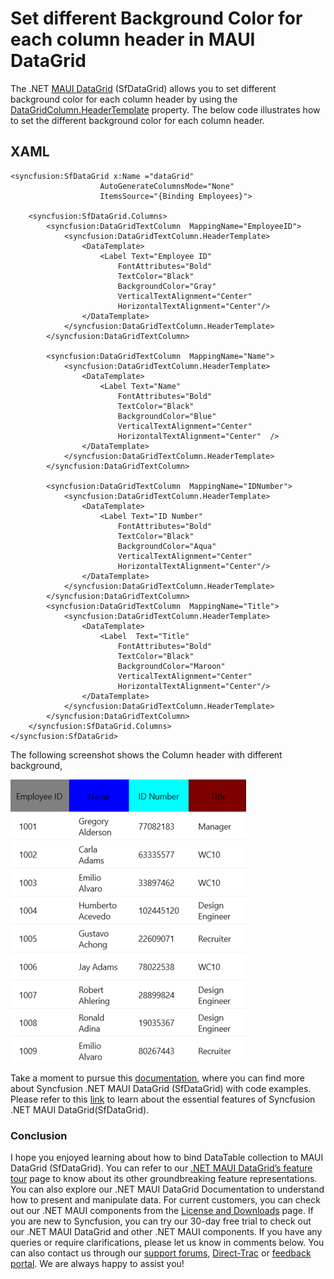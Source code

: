 # Set different Background Color for each column header in MAUI DataGrid
The .NET [MAUI DataGrid](https://www.syncfusion.com/maui-controls/maui-datagrid) (SfDataGrid)  allows you to set different background color for each column header by using the [DataGridColumn.HeaderTemplate](https://help.syncfusion.com/cr/maui/Syncfusion.Maui.DataGrid.DataGridColumn.html#Syncfusion_Maui_DataGrid_DataGridColumn_HeaderTemplate) property.
The below code illustrates how to set the different background color for each column header.

## XAML
```XAML
<syncfusion:SfDataGrid x:Name ="dataGrid"
                    AutoGenerateColumnsMode="None"
                    ItemsSource="{Binding Employees}">

    <syncfusion:SfDataGrid.Columns>
        <syncfusion:DataGridTextColumn  MappingName="EmployeeID">
            <syncfusion:DataGridTextColumn.HeaderTemplate>
                <DataTemplate>
                    <Label Text="Employee ID"
                        FontAttributes="Bold"
                        TextColor="Black" 
                        BackgroundColor="Gray" 
                        VerticalTextAlignment="Center" 
                        HorizontalTextAlignment="Center"/>
                </DataTemplate>
            </syncfusion:DataGridTextColumn.HeaderTemplate>
        </syncfusion:DataGridTextColumn>

        <syncfusion:DataGridTextColumn  MappingName="Name">
            <syncfusion:DataGridTextColumn.HeaderTemplate>
                <DataTemplate>
                    <Label Text="Name" 
                        FontAttributes="Bold" 
                        TextColor="Black" 
                        BackgroundColor="Blue" 
                        VerticalTextAlignment="Center" 
                        HorizontalTextAlignment="Center"  />
                </DataTemplate>
            </syncfusion:DataGridTextColumn.HeaderTemplate>
        </syncfusion:DataGridTextColumn>

        <syncfusion:DataGridTextColumn  MappingName="IDNumber">
            <syncfusion:DataGridTextColumn.HeaderTemplate>
                <DataTemplate>
                    <Label Text="ID Number" 
                        FontAttributes="Bold" 
                        TextColor="Black" 
                        BackgroundColor="Aqua" 
                        VerticalTextAlignment="Center" 
                        HorizontalTextAlignment="Center"/>
                </DataTemplate>
            </syncfusion:DataGridTextColumn.HeaderTemplate>
        </syncfusion:DataGridTextColumn>
        <syncfusion:DataGridTextColumn  MappingName="Title">
            <syncfusion:DataGridTextColumn.HeaderTemplate>
                <DataTemplate>
                    <Label  Text="Title" 
                        FontAttributes="Bold" 
                        TextColor="Black" 
                        BackgroundColor="Maroon" 
                        VerticalTextAlignment="Center" 
                        HorizontalTextAlignment="Center"/>
                </DataTemplate>
            </syncfusion:DataGridTextColumn.HeaderTemplate>
        </syncfusion:DataGridTextColumn>
    </syncfusion:SfDataGrid.Columns>
</syncfusion:SfDataGrid>
```
The following screenshot shows the Column header with different background,

![different Background Color for each column header in SfDataGrid](ColumnHeaderWithDifferentBackgound.png)

Take a moment to pursue this [documentation](https://help.syncfusion.com/maui/datagrid/overview), where you can find more about Syncfusion .NET MAUI DataGrid (SfDataGrid) with code examples.
Please refer to this [link](https://www.syncfusion.com/maui-controls/maui-datagrid) to learn about the essential features of Syncfusion .NET MAUI DataGrid(SfDataGrid).
### Conclusion
I hope you enjoyed learning about how to bind DataTable collection to MAUI DataGrid (SfDataGrid).
You can refer to our [.NET MAUI DataGrid’s feature tour](https://www.syncfusion.com/maui-controls/maui-datagrid) page to know about its other groundbreaking feature representations. You can also explore our .NET MAUI DataGrid Documentation to understand how to present and manipulate data.
For current customers, you can check out our .NET MAUI components from the [License and Downloads](https://www.syncfusion.com/account/downloads) page. If you are new to Syncfusion, you can try our 30-day free trial to check out our .NET MAUI DataGrid and other .NET MAUI components.
If you have any queries or require clarifications, please let us know in comments below. You can also contact us through our [support forums](https://www.syncfusion.com/forums), [Direct-Trac](https://support.syncfusion.com/account/login?ReturnUrl=%2Faccount%2Fconnect%2Fauthorize%2Fcallback%3Fclient_id%3Dc54e52f3eb3cde0c3f20474f1bc179ed%26redirect_uri%3Dhttps%253A%252F%252Fsupport.syncfusion.com%252Fagent%252Flogincallback%26response_type%3Dcode%26scope%3Dopenid%2520profile%2520agent.api%2520integration.api%2520offline_access%2520kb.api%26state%3D8db41f98953a4d9ba40407b150ad4cf2%26code_challenge%3DvwHoT64z2h21eP_A9g7JWtr3vp3iPrvSjfh5hN5C7IE%26code_challenge_method%3DS256%26response_mode%3Dquery) or [feedback portal](https://www.syncfusion.com/feedback/maui?control=sfdatagrid). We are always happy to assist you!

